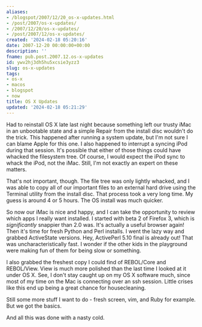 ```yaml
---
aliases:
- /blogspot/2007/12/20_os-x-updates.html
- /post/2007/os-x-updates/
- /2007/12/20/os-x-updates/
- /post/2007/12/os-x-updates/
created: '2024-02-18 05:20:16'
date: 2007-12-20 00:00:00+00:00
description: ''
fname: pub.post.2007.12.os-x-updates
id: ywv2hj3dh5hu5xcsie3yzz3
slug: os-x-updates
tags:
- os-x
- macos
- blogspot
- now
title: OS X Updates
updated: '2024-02-18 05:21:29'
---
```


Had to reinstall OS X late last night because something left our trusty iMac in an unbootable state and a simple Repair from the install disc wouldn't do the trick. This happened after running a system update, but I'm not sure I can blame Apple for this one. I also happened to interrupt a syncing iPod during that session. It's possible that either of those things could have whacked the filesystem tree. Of course, I would expect the iPod sync to whack the iPod, not the iMac. Still, I'm not exactly an expert on these matters.
<!--more-->

That's not important, though. The file tree was only lightly whacked, and I was able to copy all of our important files to an external hard drive using the Terminal utility from the install disc. That process took a very long time. My guess is around 4 or 5 hours. The OS install was much quicker.

So now our iMac is nice and happy, and I can take the opportunity to review which apps I really want installed. I started with beta 2 of Firefox  3, which is *significantly* snappier than 2.0 was. It's actually a useful browser again! Then it's time for fresh Python and Perl installs. I went the lazy way and grabbed ActiveState versions. Hey, ActivePerl 5.10 final is already out! That was uncharacteristically fast. I wonder if the other kids in the playground were making fun of them for being slow or something.

I also grabbed the freshest copy I could find of REBOL/Core and REBOL/View. View is much more polished than the last time I looked at it under OS X. See, I don't stay caught up on my OS X software much, since most of my time on the Mac is connecting over an ssh session. Little crises like this end up being a great chance for housecleaning.

Still some more stuff I want to do - fresh screen, vim, and Ruby for example. But we got the basics.

And all this was done with a nasty cold.